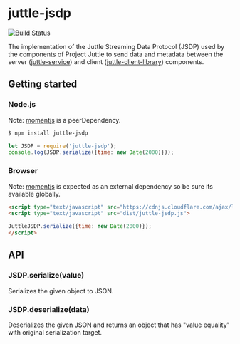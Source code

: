 # juttle-jsdp

[![Build Status](https://travis-ci.org/juttle/juttle-jsdp.svg?branch=master)](https://travis-ci.org/juttle/juttle-jsdp)

The implementation of the Juttle Streaming Data Protocol (JSDP) used by the components of Project Juttle to send data and metadata between the server ([juttle-service](https://github.com/juttle/juttle-service)) and client ([juttle-client-library](https://github.com/juttle/juttle-client-library)) components.

## Getting started

### Node.js
Note: [momentjs](https://www.npmjs.com/package/moment) is a peerDependency.
```bash
$ npm install juttle-jsdp
```
```javascript
let JSDP = require('juttle-jsdp');
console.log(JSDP.serialize({time: new Date(2000)}));
```

### Browser
Note: [momentjs](http://momentjs.com/) is expected as an external dependency so be sure its available globally.
```html
<script type="text/javascript" src="https://cdnjs.cloudflare.com/ajax/libs/moment.js/2.11.1/moment.js"></script>
<script type="text/javascript" src="dist/juttle-jsdp.js">

JuttleJSDP.serialize({time: new Date(2000)});
</script>
```


## API

### JSDP.serialize(value)
Serializes the given object to JSON.

### JSDP.deserialize(data)
Deserializes the given JSON and returns an object that has "value equality" with original serialization target.
